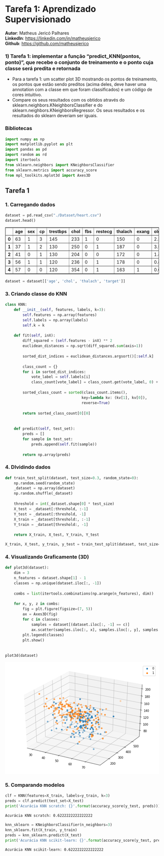 # Tarefa 1: Aprendizado Supervisionado

**Autor**: Matheus Jericó Palhares <br>
**LinkedIn**: https://linkedin.com/in/matheusjerico <br>
**Github**: https://github.com/matheusjerico

### 1) Tarefa 1: implementar a função “predict_KNN(pontos, ponto)”, que recebe o conjunto de treinamento e o ponto cuja classe será predita e retornada

- Para a tarefa 1: um scatter plot 3D mostrando os pontos de treinamento, os pontos que estão sendo preditos (acima deles, deve haver uma annotation com a classe em que foram classificados) e um código de cores intuitivo.
- Compare os seus resultados com os obtidos através do sklearn.neighbors.KNeighborsClassifier e do sklearn.neighbors.KNeighborsRegressor. Os seus resultados e os resultados do sklearn deveriam ser iguais.

### Bibliotecas


```python
import numpy as np
import matplotlib.pyplot as plt
import pandas as pd
import random as rd
import itertools
from sklearn.neighbors import KNeighborsClassifier
from sklearn.metrics import accuracy_score
from mpl_toolkits.mplot3d import Axes3D
```

## Tarefa 1

### 1. Carregando dados


```python
dataset = pd.read_csv("./Dataset/heart.csv")
dataset.head()
```




<div>
<table border="1" class="dataframe">
  <thead>
    <tr style="text-align: right;">
      <th></th>
      <th>age</th>
      <th>sex</th>
      <th>cp</th>
      <th>trestbps</th>
      <th>chol</th>
      <th>fbs</th>
      <th>restecg</th>
      <th>thalach</th>
      <th>exang</th>
      <th>oldpeak</th>
      <th>slope</th>
      <th>ca</th>
      <th>thal</th>
      <th>target</th>
    </tr>
  </thead>
  <tbody>
    <tr>
      <th>0</th>
      <td>63</td>
      <td>1</td>
      <td>3</td>
      <td>145</td>
      <td>233</td>
      <td>1</td>
      <td>0</td>
      <td>150</td>
      <td>0</td>
      <td>2.3</td>
      <td>0</td>
      <td>0</td>
      <td>1</td>
      <td>1</td>
    </tr>
    <tr>
      <th>1</th>
      <td>37</td>
      <td>1</td>
      <td>2</td>
      <td>130</td>
      <td>250</td>
      <td>0</td>
      <td>1</td>
      <td>187</td>
      <td>0</td>
      <td>3.5</td>
      <td>0</td>
      <td>0</td>
      <td>2</td>
      <td>1</td>
    </tr>
    <tr>
      <th>2</th>
      <td>41</td>
      <td>0</td>
      <td>1</td>
      <td>130</td>
      <td>204</td>
      <td>0</td>
      <td>0</td>
      <td>172</td>
      <td>0</td>
      <td>1.4</td>
      <td>2</td>
      <td>0</td>
      <td>2</td>
      <td>1</td>
    </tr>
    <tr>
      <th>3</th>
      <td>56</td>
      <td>1</td>
      <td>1</td>
      <td>120</td>
      <td>236</td>
      <td>0</td>
      <td>1</td>
      <td>178</td>
      <td>0</td>
      <td>0.8</td>
      <td>2</td>
      <td>0</td>
      <td>2</td>
      <td>1</td>
    </tr>
    <tr>
      <th>4</th>
      <td>57</td>
      <td>0</td>
      <td>0</td>
      <td>120</td>
      <td>354</td>
      <td>0</td>
      <td>1</td>
      <td>163</td>
      <td>1</td>
      <td>0.6</td>
      <td>2</td>
      <td>0</td>
      <td>2</td>
      <td>1</td>
    </tr>
  </tbody>
</table>
</div>




```python
dataset = dataset[['age', 'chol', 'thalach', 'target']]
```

### 3. Criando classe do KNN


```python
class KNN:
    def __init__(self, features, labels, k=3):
        self.features = np.array(features)
        self.labels = np.array(labels)
        self.k = k
        
    def fit(self, inX):
        diff_squared = (self.features - inX) ** 2
        euclidean_distances = np.sqrt(diff_squared.sum(axis=1))
        
        sorted_dist_indices = euclidean_distances.argsort()[:self.k]
                
        class_count = {}
        for i in sorted_dist_indices:
            vote_label = self.labels[i]
            class_count[vote_label] = class_count.get(vote_label, 0) + 1
            
        sorted_class_count = sorted(class_count.items(),
                                   key=lambda kv: (kv[1], kv[0]),
                                   reverse=True)
        
        return sorted_class_count[0][0]
    
    
    def predict(self, test_set):
        preds = []
        for sample in test_set:
            preds.append(self.fit(sample))
        
        return np.array(preds)
```

### 4. DIvidindo dados 


```python
def train_test_split(dataset, test_size=0.3, random_state=0):
    np.random.seed(random_state)
    _dataset = np.array(dataset)
    np.random.shuffle(_dataset)
    
    threshold = int(_dataset.shape[0] * test_size)
    X_test = _dataset[:threshold, :-1]
    Y_test = _dataset[:threshold, -1]
    X_train = _dataset[threshold:, :-1]
    Y_train = _dataset[threshold:, -1]
    
    return X_train, X_test, Y_train, Y_test

```


```python
X_train, X_test, y_train, y_test = train_test_split(dataset, test_size=0.3, random_state=7)
```

### 4. Visualizando Graficamente (3D)


```python
def plot3d(dataset):
    dim = 3
    n_features = dataset.shape[1] - 1     
    classes = np.unique(dataset.iloc[:, -1])
    
    combs = list(itertools.combinations(np.arange(n_features), dim))
    
    for x, y, z in combs:
        fig = plt.figure(figsize=(7, 5))
        ax = Axes3D(fig)
        for c in classes:
            samples = dataset[(dataset.iloc[:, -1] == c)]
            ax.scatter(samples.iloc[:, x], samples.iloc[:, y], samples.iloc[:, z])
        plt.legend(classes)
        plt.show()
       

plot3d(dataset)
```


![png](imagens/output_16_0.png)


### 5. Comparando modelos 


```python
clf = KNN(features=X_train, labels=y_train, k=3)
preds = clf.predict(test_set=X_test)
print('Acurácia KNN scratch: {}'.format(accuracy_score(y_test, preds)))
```

    Acurácia KNN scratch: 0.6222222222222222



```python
knn_sklearn = KNeighborsClassifier(n_neighbors=3)
knn_sklearn.fit(X_train, y_train)
preds = knn_sklearn.predict(X_test)
print('Acurácia KNN scikit-learn: {}'.format(accuracy_score(y_test, preds)))
```

    Acurácia KNN scikit-learn: 0.6222222222222222

